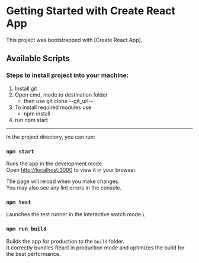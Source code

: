 # Getting Started with Create React App

This project was bootstrapped with [Create React App].

## Available Scripts

### Steps to install project into your machine:

1. Install git
2. Open cmd, mode to destination folder 
	* then use git clone --git_url--
3. To install required modules use
	* npm install
4. run npm start

-------------------------------------------------------------------------------------------------------------------------

In the project directory, you can run:

### `npm start`

Runs the app in the development mode.\
Open [http://localhost:3000](http://localhost:3000) to view it in your browser.

The page will reload when you make changes.\
You may also see any lint errors in the console.

### `npm test`

Launches the test runner in the interactive watch mode.\

### `npm run build`

Builds the app for production to the `build` folder.\
It correctly bundles React in production mode and optimizes the build for the best performance.




